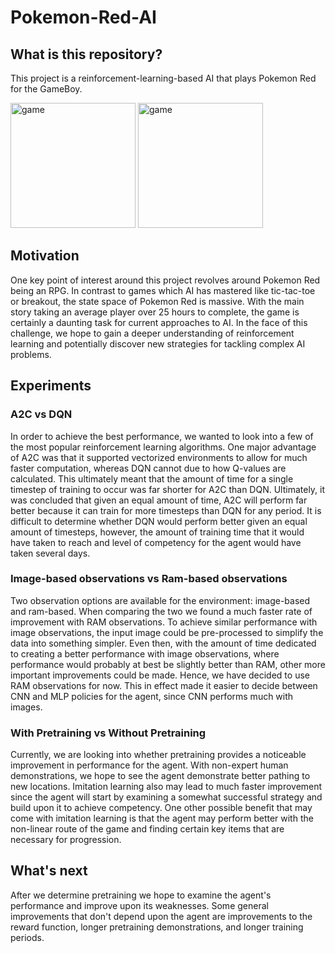 # Pokemon-Red-AI

## What is this repository?

This project is a reinforcement-learning-based AI that plays Pokemon Red for the GameBoy. 

<img src="https://raw.githubusercontent.com/JFlaherty347/Pokemon-Red-AI/master/images/overworld.png" alt="game" width="200">
<img src="https://raw.githubusercontent.com/JFlaherty347/Pokemon-Red-AI/master/images/battle.png" alt="game" width="200">

## Motivation

One key point of interest around this project revolves around Pokemon Red being an RPG. In contrast to games which AI has mastered like tic-tac-toe or breakout, the state space of Pokemon Red is massive. With the main story taking an average player over 25 hours to complete, the game is certainly a daunting task for current approaches to AI. In the face of this challenge, we hope to gain a deeper understanding of reinforcement learning and potentially discover new strategies for tackling complex AI problems.

## Experiments

### A2C vs DQN

In order to achieve the best performance, we wanted to look into a few of the most popular reinforcement learning algorithms. One major advantage of A2C was that it supported vectorized environments to allow for much faster computation, whereas DQN cannot due to how Q-values are calculated. This ultimately meant that the amount of time for a single timestep of training to occur was far shorter for A2C than DQN. Ultimately, it was concluded that given an equal amount of time, A2C will perform far better because it can train for more timesteps than DQN for any period. It is difficult to determine whether DQN would perform better given an equal amount of timesteps, however, the amount of training time that it would have taken to reach and level of competency for the agent would have taken several days. 

### Image-based observations vs Ram-based observations

Two observation options are available for the environment: image-based and ram-based. When comparing the two we found a much faster rate of improvement with RAM observations. To achieve similar performance with image observations, the input image could be pre-processed to simplify the data into something simpler. Even then, with the amount of time dedicated to creating a better performance with image observations, where performance would probably at best be slightly better than RAM, other more important improvements could be made. Hence, we have decided to use RAM observations for now. This in effect made it easier to decide between CNN and MLP policies for the agent, since CNN performs much with images.

### With Pretraining vs Without Pretraining

Currently, we are looking into whether pretraining provides a noticeable improvement in performance for the agent. With non-expert human demonstrations, we hope to see the agent demonstrate better pathing to new locations. Imitation learning also may lead to much faster improvement since the agent will start by examining a somewhat successful strategy and build upon it to achieve competency. One other possible benefit that may come with imitation learning is that the agent may perform better with the non-linear route of the game and finding certain key items that are necessary for progression.

## What's next

After we determine pretraining we hope to examine the agent's performance and improve upon its weaknesses. Some general improvements that don't depend upon the agent are improvements to the reward function, longer pretraining demonstrations, and longer training periods.
